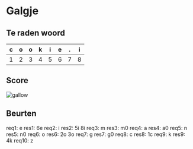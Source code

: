 
# Galgje

## Te raden woord

|c|o|o|k|i|e|.|i|
|-|-|-|-|-|-|-|-|
|1|2|3|4|5|6|7|8|

## Score
![gallow](./images/5.png)

## Beurten
req1: e
res1: 6e
req2: i
res2: 5i 8i
req3: m
res3: m0
req4: a
res4: a0
req5: n
res5: n0
req6: o
res6: 2o 3o
req7: g
res7: g0
req8: c
res8: 1c
req9: k
res9: 4k
req10: z